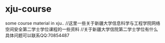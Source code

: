 # xju-course
some course material in xju..
//这里一些关于新疆大学信息科学与工程学院网络空间安全第二学士学位课程的一些资料
//关于新疆大学信院第二学士学位有什么具体问题可以联系QQ:70854487
